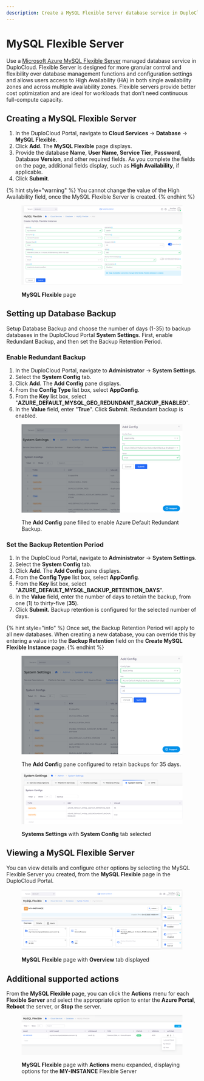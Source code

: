 ```yaml
---
description: Create a MySQL Flexible Server database service in DuploCloud
---
```


# MySQL Flexible Server

Use a [Microsoft Azure MySQL Flexible Server](https://learn.microsoft.com/en-us/azure/mysql/flexible-server/overview) managed database service in DuploCloud. Flexible Server is designed for more granular control and flexibility over database management functions and configuration settings and allows users access to High Availability (HA) in both single availability zones and across multiple availability zones. Flexible servers provide better cost optimization and are ideal for workloads that don’t need continuous full-compute capacity.

## Creating a MySQL Flexible Server

1. In the DuploCloud Portal, navigate to **Cloud Services** -> **Database** -> **MySQL Flexible.**
2. Click **Add**. The **MySQL Flexible** page displays.
3. Provide the database **Name**, **User Name**, **Service Tier**, **Password**, Database **Version**, and other required fields. As you complete the fields on the page, additional fields display, such as **High Availability**, if applicable.
4. Click **Submit**.

{% hint style="warning" %}
You cannot change the value of the High Availability field, once the MySQL Flexible Server is created.
{% endhint %}

<figure><img src="../../../.gitbook/assets/flexfixed.png" alt=""><figcaption><p><strong>MySQL Flexible</strong> page</p></figcaption></figure>

## Setting up Database Backup

Setup Database Backup and choose the number of days (1-35) to backup databases in the DuploCloud Portal **System Settings**. First, enable Redundant Backup, and then set the Backup Retention Period.

### Enable Redundant Backup

1. In the DuploCloud Portal, navigate to **Administrator** -> **System Settings**.
2. Select the **System Config** tab.
3. Click **Add**. The **Add Config** pane displays.
4. From the **Config Type** list box, select **AppConfig**.
5. From the **Key** list box, select "**AZURE\_DEFAULT\_MYSQL\_GEO\_REDUNDANT\_BACKUP\_ENABLED**".
6. In the **Value** field, enter "**True**". Click **Submit**. Redundant backup is enabled.&#x20;

<figure><img src="../../../.gitbook/assets/toedit.png" alt=""><figcaption><p>The <strong>Add Config</strong> pane filled to enable Azure Default Redundant Backup. </p></figcaption></figure>

### Set the Backup Retention Period

1. In the DuploCloud Portal, navigate to **Administrator** -> **System Settings**.
2. Select the **System Config** tab.
3. Click **Add**. The **Add Config** pane displays.
4. From the **Config Type** list box, select **AppConfig**.
5. From the **Key** list box, select "**AZURE\_DEFAULT\_MYSQL\_BACKUP\_RETENTION\_DAYS**".
6. In the **Value** field, enter the number of days to retain the backup, from one (**1**) to thirty-five (**35**).&#x20;
7. Click **Submit.** Backup retention is configured for the selected number of days.

{% hint style="info" %}
Once set, the Backup Retention Period will apply to all new databases. When creating a new database, you can override this by entering a value into the **Backup Retention** field on the **Create MySQL Flexible Instance** page.
{% endhint %}

<figure><img src="../../../.gitbook/assets/edit2.png" alt=""><figcaption><p>The <strong>Add Confi</strong>g pane configured to retain backups for 35 days. </p></figcaption></figure>

<div align="left">

<figure><img src="../../../.gitbook/assets/new image.png" alt=""><figcaption><p><strong>Systems Settings</strong> with <strong>System Config</strong> tab selected</p></figcaption></figure>

</div>

## Viewing a MySQL Flexible Server

You can view details and configure other options by selecting the MySQL Flexible Server you created, from the **MySQL Flexible** page in the DuploCloud Portal.

<figure><img src="../../../.gitbook/assets/myflex1saved.png" alt=""><figcaption><p><strong>MySQL Flexible</strong> page with <strong>Overview</strong> tab displayed</p></figcaption></figure>

## Additional supported actions

From the **MySQL Flexible** page, you can click the **Actions** menu for each **Flexible Server** and select the appropriate option to enter the **Azure Portal**, **Reboot** the server, or **Stop** the server.

<figure><img src="../../../.gitbook/assets/myflex2saved.png" alt=""><figcaption><p><strong>MySQL Flexible</strong> page with <strong>Actions</strong> menu expanded, displaying options for the <strong>MY-INSTANCE</strong> Flexible Server</p></figcaption></figure>
